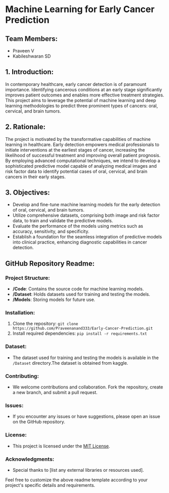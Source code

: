 # Machine Learning for Early Cancer Prediction

## Team Members:
- Praveen V 
- Kabileshwaran SD 

## 1. Introduction:
In contemporary healthcare, early cancer detection is of paramount importance. Identifying cancerous conditions at an early stage significantly improves patient outcomes and enables more effective treatment strategies. This project aims to leverage the potential of machine learning and deep learning methodologies to predict three prominent types of cancers: oral, cervical, and brain tumors.

## 2. Rationale:
The project is motivated by the transformative capabilities of machine learning in healthcare. Early detection empowers medical professionals to initiate interventions at the earliest stages of cancer, increasing the likelihood of successful treatment and improving overall patient prognosis. By employing advanced computational techniques, we intend to develop a sophisticated predictive model capable of analyzing medical images and risk factor data to identify potential cases of oral, cervical, and brain cancers in their early stages.

## 3. Objectives:
- Develop and fine-tune machine learning models for the early detection of oral, cervical, and brain tumors.
- Utilize comprehensive datasets, comprising both image and risk factor data, to train and validate the predictive models.
- Evaluate the performance of the models using metrics such as accuracy, sensitivity, and specificity.
- Establish a foundation for the seamless integration of predictive models into clinical practice, enhancing diagnostic capabilities in cancer detection.

## GitHub Repository Readme:

### Project Structure:
- **/Code**: Contains the source code for machine learning models.
- **/Dataset**: Holds datasets used for training and testing the models.
- **/Models**: Storing models for future use.

### Installation:
1. Clone the repository: `git clone https://github.com/Praveenanand333/Early-Cancer-Prediction.git`
2. Install required dependencies: `pip install -r requirements.txt`

### Dataset:
- The dataset used for training and testing the models is available in the `/Dataset` directory.The dataset is obtained from kaggle.


### Contributing:
- We welcome contributions and collaboration. Fork the repository, create a new branch, and submit a pull request.

### Issues:
- If you encounter any issues or have suggestions, please open an issue on the GitHub repository.

### License:
- This project is licensed under the [MIT License](LICENSE).

### Acknowledgments:
- Special thanks to [list any external libraries or resources used].

Feel free to customize the above readme template according to your project's specific details and requirements.
